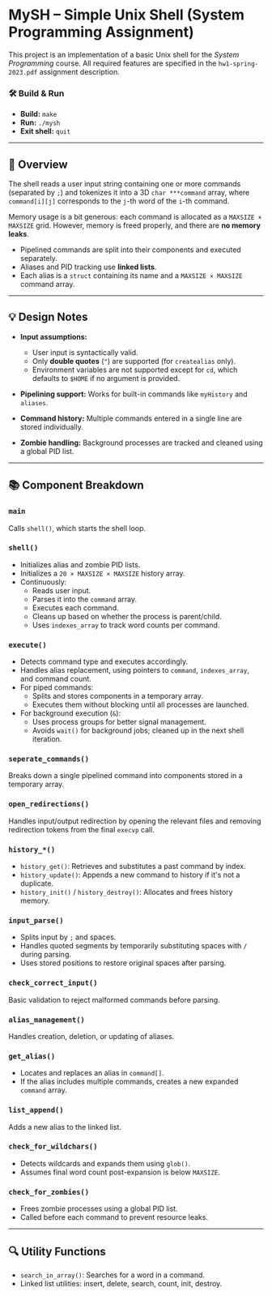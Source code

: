 
# MySH – Simple Unix Shell (System Programming Assignment)

This project is an implementation of a basic Unix shell for the *System Programming* course. All required features are specified in the `hw1-spring-2023.pdf` assignment description.

### 🛠 Build & Run
- **Build:** `make`  
- **Run:** `./mysh`  
- **Exit shell:** `quit`

---

## 🧠 Overview

The shell reads a user input string containing one or more commands (separated by `;`) and tokenizes it into a 3D `char ***command` array, where `command[i][j]` corresponds to the `j`-th word of the `i`-th command.

Memory usage is a bit generous: each command is allocated as a `MAXSIZE × MAXSIZE` grid. However, memory is freed properly, and there are **no memory leaks**.

- Pipelined commands are split into their components and executed separately.
- Aliases and PID tracking use **linked lists**.
- Each alias is a `struct` containing its name and a `MAXSIZE × MAXSIZE` command array.

---

## 💡 Design Notes

- **Input assumptions:**
  - User input is syntactically valid.
  - Only **double quotes** (`"`) are supported (for `createalias` only).
  - Environment variables are not supported except for `cd`, which defaults to `$HOME` if no argument is provided.

- **Pipelining support:** Works for built-in commands like `myHistory` and `aliases`.
- **Command history:** Multiple commands entered in a single line are stored individually.
- **Zombie handling:** Background processes are tracked and cleaned using a global PID list.

---

## 📚 Component Breakdown

### `main`  
Calls `shell()`, which starts the shell loop.

### `shell()`  
- Initializes alias and zombie PID lists.
- Initializes a `20 × MAXSIZE × MAXSIZE` history array.
- Continuously:
  - Reads user input.
  - Parses it into the `command` array.
  - Executes each command.
  - Cleans up based on whether the process is parent/child.
  - Uses `indexes_array` to track word counts per command.

### `execute()`  
- Detects command type and executes accordingly.
- Handles alias replacement, using pointers to `command`, `indexes_array`, and command count.
- For piped commands:
  - Splits and stores components in a temporary array.
  - Executes them without blocking until all processes are launched.
- For background execution (`&`):
  - Uses process groups for better signal management.
  - Avoids `wait()` for background jobs; cleaned up in the next shell iteration.

### `seperate_commands()`  
Breaks down a single pipelined command into components stored in a temporary array.

### `open_redirections()`  
Handles input/output redirection by opening the relevant files and removing redirection tokens from the final `execvp` call.

### `history_*()`  
- `history_get()`: Retrieves and substitutes a past command by index.
- `history_update()`: Appends a new command to history if it's not a duplicate.
- `history_init()` / `history_destroy()`: Allocates and frees history memory.

### `input_parse()`  
- Splits input by `;` and spaces.
- Handles quoted segments by temporarily substituting spaces with `/` during parsing.
- Uses stored positions to restore original spaces after parsing.

### `check_correct_input()`  
Basic validation to reject malformed commands before parsing.

### `alias_management()`  
Handles creation, deletion, or updating of aliases.

### `get_alias()`  
- Locates and replaces an alias in `command[]`.
- If the alias includes multiple commands, creates a new expanded `command` array.

### `list_append()`  
Adds a new alias to the linked list.

### `check_for_wildchars()`  
- Detects wildcards and expands them using `glob()`.
- Assumes final word count post-expansion is below `MAXSIZE`.

### `check_for_zombies()`  
- Frees zombie processes using a global PID list.
- Called before each command to prevent resource leaks.

---

## 🔍 Utility Functions
- `search_in_array()`: Searches for a word in a command.
- Linked list utilities: insert, delete, search, count, init, destroy.

